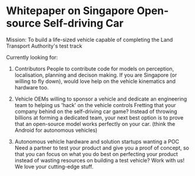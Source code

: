 # Whitepaper on Singapore Open-source Self-driving Car
Mission: To build a life-sized vehicle capable of completing the Land Transport Authority's test track

Currently looking for:
1. Contributors
People to contribute code for models on perception, localisation, planning and decison making. If you are Singapore (or willing to fly down), would love help on the vehicle kinematics and hardware too.

2. Vehicle OEMs willing to sponsor a vehicle and dedicate an engineering team to helping us 'hack' on the vehicle controls
Fretting that your company behind on the self-driving car game? Instead of throwing billions at forming a dedicated team, your next best option is to prove that an open-source model works perfectly on your car. (think the Android for autonomous vehicles)

3. Autonomous vehicle hardware and solution startups wanting a POC
Need a partner to test your product and give you a proof of concept, so that you can focus on what you do best on perfecting your product instead of wasting resources on building a test vehicle? Work with us! We love your cutting-edge stuff.
